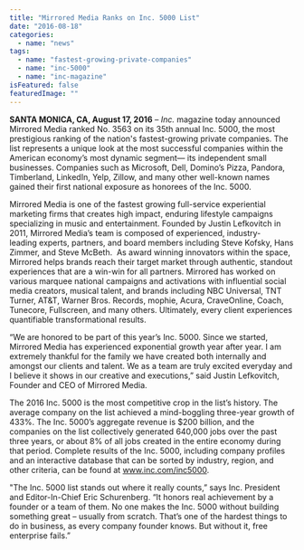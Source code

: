 ```yaml
---
title: "Mirrored Media Ranks on Inc. 5000 List"
date: "2016-08-18"
categories: 
  - name: "news"
tags: 
  - name: "fastest-growing-private-companies"
  - name: "inc-5000"
  - name: "inc-magazine"
isFeatured: false
featuredImage: ""
---
```


**SANTA MONICA, CA, August 17, 2016** – _Inc._ magazine today announced Mirrored Media ranked No. 3563 on its 35th annual Inc. 5000, the most prestigious ranking of the nation's fastest-growing private companies. The list represents a unique look at the most successful companies within the American economy’s most dynamic segment— its independent small businesses. Companies such as Microsoft, Dell, Domino’s Pizza, Pandora, Timberland, LinkedIn, Yelp, Zillow, and many other well-known names gained their first national exposure as honorees of the Inc. 5000.

Mirrored Media is one of the fastest growing full-service experiential marketing firms that creates high impact, enduring lifestyle campaigns specializing in music and entertainment. Founded by Justin Lefkovitch in 2011, Mirrored Media’s team is composed of experienced, industry-leading experts, partners, and board members including Steve Kofsky, Hans Zimmer, and Steve McBeth.  As award winning innovators within the space, Mirrored helps brands reach their target market through authentic, standout experiences that are a win-win for all partners. Mirrored has worked on various marquee national campaigns and activations with influential social media creators, musical talent, and brands including NBC Universal, TNT Turner, AT&T, Warner Bros. Records, mophie, Acura, CraveOnline, Coach, Tunecore, Fullscreen, and many others. Ultimately, every client experiences quantifiable transformational results.

“We are honored to be part of this year’s Inc. 5000. Since we started, Mirrored Media has experienced exponential growth year after year. I am extremely thankful for the family we have created both internally and amongst our clients and talent. We as a team are truly excited everyday and I believe it shows in our creative and executions,” said Justin Lefkovitch, Founder and CEO of Mirrored Media.

The 2016 Inc. 5000 is the most competitive crop in the list’s history. The average company on the list achieved a mind-boggling three-year growth of 433%. The Inc. 5000’s aggregate revenue is $200 billion, and the companies on the list collectively generated 640,000 jobs over the past three years, or about 8% of all jobs created in the entire economy during that period. Complete results of the Inc. 5000, including company profiles and an interactive database that can be sorted by industry, region, and other criteria, can be found at www.inc.com/inc5000.

"The Inc. 5000 list stands out where it really counts,” says Inc. President and Editor-In-Chief Eric Schurenberg. “It honors real achievement by a founder or a team of them. No one makes the Inc. 5000 without building something great – usually from scratch. That’s one of the hardest things to do in business, as every company founder knows. But without it, free enterprise fails.”
